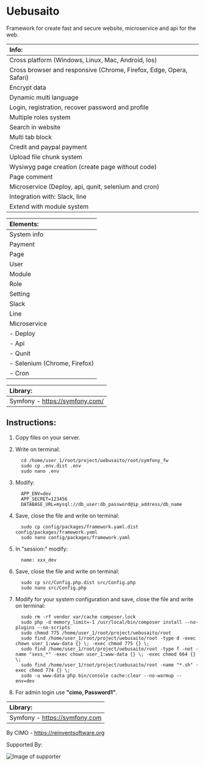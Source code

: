 Uebusaito
==============

Framework for create fast and secure website, microservice and api for the web.

| Info: |
|:---|
| Cross platform (Windows, Linux, Mac, Android, Ios) |
| Cross browser and responsive (Chrome, Firefox, Edge, Opera, Safari) |
| Encrypt data |
| Dynamic multi language |
| Login, registration, recover password and profile |
| Multiple roles system |
| Search in website |
| Multi tab block |
| Credit and paypal payment |
| Upload file chunk system |
| Wysiwyg page creation (create page without code) |
| Page comment |
| Microservice (Deploy, api, qunit, selenium and cron) |
| Integration with: Slack, line |
| Extend with module system |

| Elements: |
|:---|
| System info |
| Payment |
| Page |
| User |
| Module |
| Role |
| Setting |
| Slack |
| Line |
| Microservice |
| - Deploy |
| - Api |
| - Qunit |
| - Selenium (Chrome, Firefox) |
| - Cron |

| Library: |
|:---|
| Symfony - https://symfony.com/ |

## Instructions:
1) Copy files on your server.


2) Write on terminal:
   
         cd /home/user_1/root/project/uebusaito/root/symfony_fw
         sudo cp .env.dist .env
         sudo nano .env

3) Modify:

         APP_ENV=dev
         APP_SECRET=123456
         DATABASE_URL=mysql://db_user:db_password@ip_address/db_name

4) Save, close the file and write on terminal:

         sudo cp config/packages/framework.yaml.dist config/packages/framework.yaml
         sudo nano config/packages/framework.yaml
        
5) In "session:" modify:

         name: xxx_dev

6) Save, close the file and write on terminal:

         sudo cp src/Config.php.dist src/Config.php
         sudo nano src/Config.php

7) Modify for your system configuration and save, close the file and write on terminal:

         sudo rm -rf vendor var/cache composer.lock
         sudo php -d memory_limit=-1 /usr/local/bin/composer install --no-plugins --no-scripts
         sudo chmod 775 /home/user_1/root/project/uebusaito/root
         sudo find /home/user_1/root/project/uebusaito/root -type d -exec chown user_1:www-data {} \; -exec chmod 775 {} \;
         sudo find /home/user_1/root/project/uebusaito/root -type f -not -name "sess_*" -exec chown user_1:www-data {} \; -exec chmod 664 {} \;
         sudo find /home/user_1/root/project/uebusaito/root -name "*.sh" -exec chmod 774 {} \;
         sudo -u www-data php bin/console cache:clear --no-warmup --env=dev

8) For admin login use <b>"cimo, Password1"</b>.

| Library: |
|:---|
| Symfony - https://symfony.com |

By CIMO - https://reinventsoftware.org

Supported By:

![Image of supporter](https://avatars0.githubusercontent.com/u/878437?s=200&v=4)
